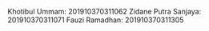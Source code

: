 Khotibul Ummam: 201910370311062 Zidane Putra Sanjaya: 201910370311071 Fauzi Ramadhan: 201910370311305
